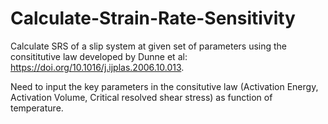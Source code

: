 # Calculate-Strain-Rate-Sensitivity
Calculate SRS of a slip system at given set of parameters using the consititutive law developed by Dunne et al: https://doi.org/10.1016/j.ijplas.2006.10.013.

Need to input the key parameters in the consitutive law (Activation Energy, Activation Volume, Critical resolved shear stress) as function of temperature. 

